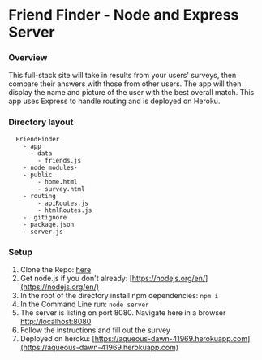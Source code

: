 # Friend Finder - Node and Express Server

### Overview

This full-stack site will take in results from your users' surveys, then compare their answers with those from other users. The app will then display the name and picture of the user with the best overall match.  This app uses Express to handle routing and is deployed on Heroku.  

### Directory layout

```
  FriendFinder
    - app
      - data
        - friends.js
    - node_modules- 
    - public
        - home.html
        - survey.html
    - routing
        - apiRoutes.js
        - htmlRoutes.js
    - .gitignore    
    - package.json
    - server.js
  ```
  
  ### Setup

  1. Clone the Repo: [here](https://github.com/Malkons/FriendFinder.git)
  2. Get node.js if you don't already: [https://nodejs.org/en/](https://nodejs.org/en/)
  3. In the root of the directory install npm dependencies: `npm i`
  4. In the Command Line run: `node server`
  5. The server is listing on port 8080. Navigate here in a browser [http://localhost:8080](http://localhost:8080) 
  6. Follow the instructions and fill out the survey
  7. Deployed on heroku: [https://aqueous-dawn-41969.herokuapp.com](https://aqueous-dawn-41969.herokuapp.com)




